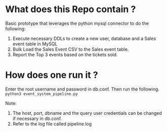 # What does this Repo contain ?

Basic prototype that leverages the python mysql connector to do the following:
1. Execute necessary DDLs to create a new user, database and a Sales event table in MySQL
2. Bulk Load the Sales Event CSV to the Sales event table.
3. Report the Top 3 events based on the tickets sold. 

# How does one run it ?

Enter the root username and password in db.conf. Then run the following.
`python3 event_system_pipeline.py`

Note: 
1. The host, port, dbname and the query user credentials can be changed if necessary in db.conf.
2. Refer to the log file called pipeline.log
